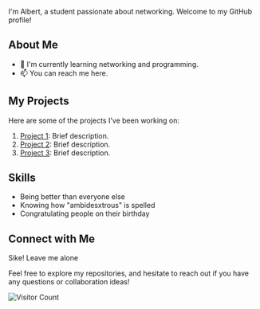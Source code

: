 I'm Albert, a student passionate about networking. Welcome to my GitHub profile!

## About Me

- 🌱 I'm currently learning networking and programming.
- 📫 You can reach me here.

## My Projects

Here are some of the projects I've been working on:

1. [Project 1](link-to-project-1): Brief description.
2. [Project 2](link-to-project-2): Brief description.
3. [Project 3](link-to-project-3): Brief description.

## Skills

- Being better than everyone else
- Knowing how "ambidesxtrous" is spelled
- Congratulating people on their birthday

## Connect with Me

Sike! Leave me alone

Feel free to explore my repositories, and hesitate to reach out if you have any questions or collaboration ideas!

![Visitor Count](https://visitor-badge.laobi.icu/badge?page_id=thealbert1.thealbert1)